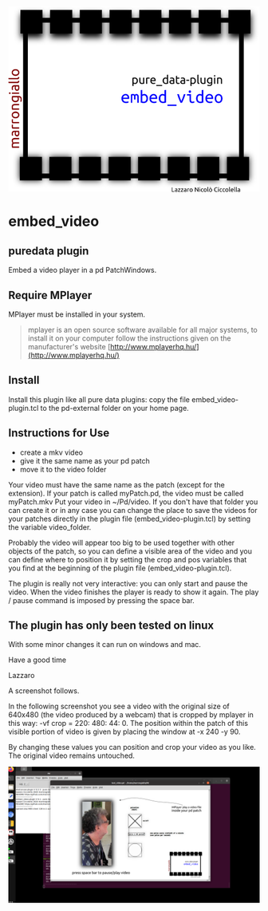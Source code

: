 ![embed_video logo](embed_video_logo.png)

embed_video
===========
puredata plugin
---------------

Embed a video player in a pd PatchWindows. 

Require MPlayer
----------------

MPlayer must be installed in your system.
> mplayer is an open source software available for all major systems, to install it on your computer follow the instructions given on the manufacturer's website [http://www.mplayerhq.hu/](http://www.mplayerhq.hu/)

Install
--------

Install this plugin like all pure data plugins: copy the file embed_video-plugin.tcl to the pd-external folder on your home page.

Instructions for Use
--------------------

- create a mkv video
- give it the same name as your pd patch
- move it to the video folder

Your video must have the same name as the patch (except for the extension). If your patch is called myPatch.pd, the video must be called myPatch.mkv
Put your video in ~/Pd/video. If you don't have that folder you can create it or in any case you can change the place to save the videos for your patches directly in the plugin file (embed_video-plugin.tcl) by setting the variable video_folder.

Probably the video will appear too big to be used together with other objects of the patch, so you can define a visible area of the video and you can define where to position it by setting the crop and pos variables that you find at the beginning of the plugin file (embed_video-plugin.tcl).

The plugin is really not very interactive: you can only start and pause the video. When the video finishes the player is ready to show it again. The play / pause command is imposed by pressing the space bar.

The plugin has only been tested on linux
----------------------------------------

With some minor changes it can run on windows and mac.

Have a good time

Lazzaro

A screenshot follows.

In the following screenshot you see a video with the original size of 640x480 (the video produced by a webcam) that is cropped by mplayer in this way: -vf crop = 220: 480: 44: 0. The position within the patch of this visible portion of video is given by placing the window at -x 240 -y 90.

By changing these values you can position and crop your video as you like. The original video remains untouched.

![screeshot embed_video-plugin](screeshot_embed_video-plugin.png)




